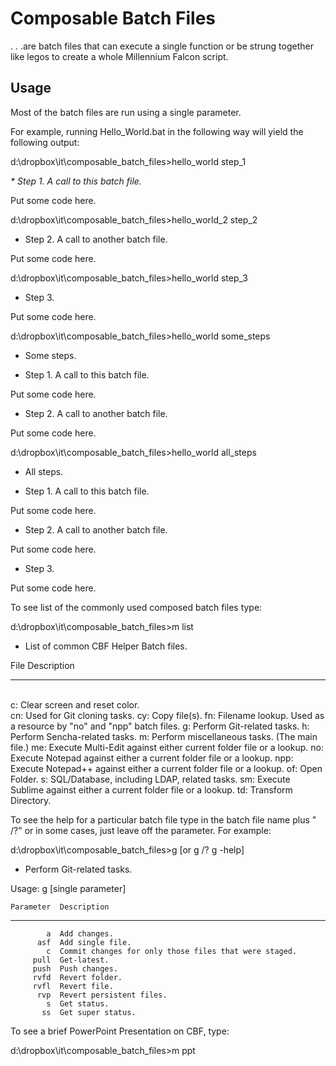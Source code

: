 # Composable Batch Files

. . .are batch files that can execute a single function or be strung together like legos to create a whole Millennium Falcon script.

## Usage

Most of the batch files are run using a single parameter.

For example, running Hello_World.bat in the following way will yield the following output:


d:\dropbox\it\composable_batch_files>hello_world step_1

<em>
* Step 1. A call to this batch file.
</em>

Put some code here.

d:\dropbox\it\composable_batch_files>hello_world_2 step_2

* Step 2. A call to another batch file.

Put some code here.

d:\dropbox\it\composable_batch_files>hello_world step_3

* Step 3.

Put some code here.

d:\dropbox\it\composable_batch_files>hello_world some_steps

* Some steps.

* Step 1. A call to this batch file.

Put some code here.

* Step 2. A call to another batch file.

Put some code here.

d:\dropbox\it\composable_batch_files>hello_world all_steps

* All steps.

* Step 1. A call to this batch file.

Put some code here.

* Step 2. A call to another batch file.

Put some code here.

* Step 3.

Put some code here.



To see list of the commonly used composed batch files type:

d:\dropbox\it\composable_batch_files>m list

* List of common CBF Helper Batch files.

File  Description 
<br/>
----  -----------------------------------------------------------------
<br/>
  c:  Clear screen and reset color.
<br/>
 cn:  Used for Git cloning tasks.
 cy:  Copy file(s).
 fn:  Filename lookup. Used as a resource by "no" and "npp" batch files.
  g:  Perform Git-related tasks.
  h:  Perform Sencha-related tasks.
  m:  Perform miscellaneous tasks. (The main file.)
 me:  Execute Multi-Edit against either current folder file or a lookup.
 no:  Execute Notepad against either a current folder file or a lookup.
npp:  Execute Notepad++ against either a current folder file or a lookup.
 of:  Open Folder.
  s:  SQL/Database, including LDAP, related tasks.
 sm:  Execute Sublime against either a current folder file or a lookup.
 td:  Transform Directory.



To see the help for a particular batch file type in the batch file name plus " /?" or in some 
cases, just leave off the parameter. For example:

d:\dropbox\it\composable_batch_files>g [or g /? g -help]

* Perform Git-related tasks.

Usage: g [single parameter]

    Parameter  Description
-------------  -----------------------------------------------------
            a  Add changes.
          asf  Add single file.
            c  Commit changes for only those files that were staged.
         pull  Get-latest.
         push  Push changes.
         rvfd  Revert folder.
         rvfl  Revert file.
          rvp  Revert persistent files.
            s  Get status.
           ss  Get super status.



To see a brief PowerPoint Presentation on CBF, type:

d:\dropbox\it\composable_batch_files>m ppt